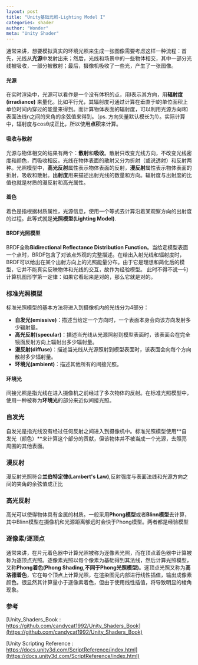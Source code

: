 ```yaml
---
layout: post
title: "Unity基础光照-Lighting Model I"
categories: shader
author: "Wonder"
meta: "Unity Shader"
---
```


通常来讲，想要模拟真实的环境光照来生成一张图像需要考虑这样一种流程：首先，光线从**光源**中发射出来；然后，光线和场景中的一些物体相交，其中一部分光线被吸收，一部分被散射<!--more-->；最后，摄像机吸收了一些光，产生了一张图像。

#### 光源

在实时渲染中，光源可以看作是一个没有体积的点，用l表示其方向，用**辐射度(irradiance)** 来量化。比如平行光，其辐射度可通过计算在垂直于l的单位面积上单位时间内穿过的能量来得到。而计算物体表面的辐射度，可以利用光源方向l和表面法线n之间的夹角的余弦值来得到。（ps. 方向矢量默认模长为1）。实际计算中，辐射度与cosθ成正比，所以使用**点积**来计算。

#### 吸收与散射

光源与物体相交的结果有两个：**散射**和**吸收**。散射只改变光线方向，不改变光线密度和颜色，而吸收相反。光线在物体表面的散射又分为折射（或说透射）和反射两种。光照模型中，**高光反射**属性表示物体表面的反射，**漫反射**属性表示物体表面的折射，吸收和散射。**出射度**用来描述出射光线的数量和方向。辐射度与出射度的比值也就是材质的漫反射和高光属性。

#### 着色

着色是指根据材质属性，光源信息，使用一个等式去计算沿着某观察方向的出射度的过程。此等式就是**光照模型(Lighting Model)**.

#### BRDF光照模型

BRDF全称**Bidirectional Reflectance Distribution Function**。当给定模型表面一个点时，BRDF包含了对该点外观的完整描述。在给出入射光线和辐射度时，BRDF可以给出在某个出射方向上的光照能量分布。由于它是理想和简化后的模型，它并不能真实反映物体和光线的交互，故作为经验模型。
此时不得不说一句计算机图形学第一定律：如果它看起来是对的，那么它就是对的。

### 标准光照模型

标准光照模型的基本方法将进入到摄像机内的光线分为4部分：

- **自发光(emissive)**：描述当给定一个方向时，一个表面本身会向该方向发射多少辐射量。
- **高光反射(specular)**：描述当光线从光源照射到模型表面时，该表面会在完全镜面反射方向上辐射出多少辐射量。
- **漫反射(diffuse)**：描述当光线从光源照射到模型表面时，该表面会向每个方向散射多少辐射量。
- **环境光(ambient)**：描述其他所有的间接光照。

#### 环境光

间接光照是指光线在进入摄像机之前经过了多次物体的反射。在标准光照模型中，使用一种被称为**环境光**的部分来近似间接光照。

### 自发光

自发光是指光线没有经过任何反射之间进入到摄像机中。标准光照模型使用**自发光（颜色）**来计算这个部分的贡献，但该物体并不被当成一个光源，去照亮周围的其他表面。

### 漫反射

漫反射光照符合**兰伯特定律(Lambert's Law)**,反射强度与表面法线和光源方向之间的夹角的余弦值成正比

### 高光反射

高光可以使得物体具有金属的材质。一般采用**Phong模型**或者**Blinn模型**去计算，其中Blinn模型在摄像机和光源距离够远时会快于Phong模型。两者都是经验模型

### 逐像素/逐顶点

通常来讲，在片元着色器中计算光照被称为逐像素光照，而在顶点着色器中计算被称为逐顶点光照。逐像素光照以每个像素为基础得到其法线，然后计算光照模型，又称**Phong着色(Phong Shading,不同于Phong光照模型)**。逐顶点光照又称为**高洛德着色**，它在每个顶点上计算光照，在渲染图元内部进行线性插值，输出成像素颜色。很显然其计算量小于逐像素着色，但由于使用线性插值，将导致明显的棱角现象。

### 参考


[Unity_Shaders_Book : https://github.com/candycat1992/Unity_Shaders_Book](https://github.com/candycat1992/Unity_Shaders_Book)

[Unity Scripting Reference : https://docs.unity3d.com/ScriptReference/index.html](https://docs.unity3d.com/ScriptReference/index.html)

